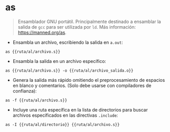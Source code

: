 # as

> Ensamblador GNU portátil.
> Principalmente destinado a ensamblar la salida de `gcc` para ser utilizada por `ld`.
> Más información: <https://manned.org/as>.

- Ensambla un archivo, escribiendo la salida en `a.out`:

`as {{ruta/al/archivo.s}}`

- Ensambla la salida en un archivo específico:

`as {{ruta/al/archivo.s}} -o {{ruta/al/archivo_salida.o}}`

- Genera la salida más rápido omitiendo el preprocesamiento de espacios en blanco y comentarios. (Solo debe usarse con compiladores de confianza):

`as -f {{ruta/al/archivo.s}}`

- Incluye una ruta específica en la lista de directorios para buscar archivos especificados en las directivas `.include`:

`as -I {{ruta/al/directorio}} {{ruta/al/archivo.s}}`
